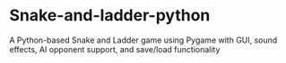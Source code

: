 # Snake-and-ladder-python
A Python-based Snake and Ladder game using Pygame with GUI, sound effects, AI opponent support, and save/load functionality
